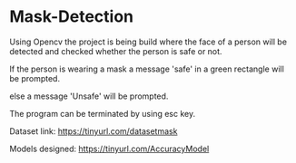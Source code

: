 # Mask-Detection
Using Opencv the project is being build where the face of a person will be detected and checked whether the person is safe or not.


If the person is wearing a mask a message 'safe' in a green rectangle will be prompted.


else  a message 'Unsafe' will be prompted. 

The program can be terminated by using esc key.

Dataset link: https://tinyurl.com/datasetmask

Models designed: https://tinyurl.com/AccuracyModel

